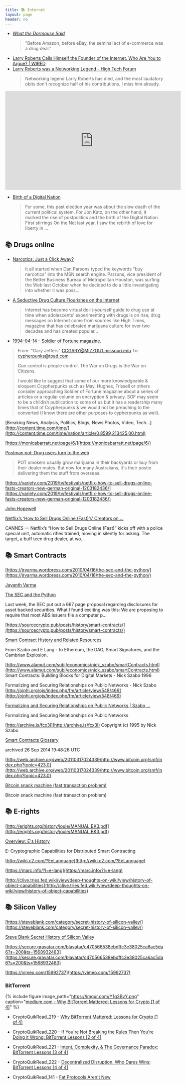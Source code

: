 ```yaml
--- 
title: 📚 Internet
layout: page
header: no
---
```


* [*What the Dormouse Said*](http://www.conspiracyschool.com/sites/default/files/resources/John%2520Markoff%2520-%2520What%2520the%2520Dormouse%2520Said%2520-%2520How%2520the%2520Sixties%2520Counterculture%2520Shaped%2520the%2520Personal%2520Computer%2520Industry.pdf)
  > "Before Amazon, before eBay, the seminal act of e-commerce was a drug deal." 
* [Larry Roberts Calls Himself the Founder of the Internet. Who Are You to Argue? | WIRED](https://www.wired.com/2012/09/larry-roberts/)
* [Larry Roberts was a Networking Legend - High Tech Forum](https://hightechforum.org/larry-roberts-was-a-networking-legend/)
  > Networking legend Larry Roberts has died, and the most laudatory obits don't recognize half of his contributions. I miss him already.

<div class="flex-video">
  <iframe width="560" height="315" src="https://www.youtube.com/embed/qkD4HVRnGJE" frameborder="0" allow="accelerometer; autoplay; encrypted-media; gyroscope; picture-in-picture" allowfullscreen></iframe>
</div>

* [Birth of a Digital Nation](https://www.wired.com/1997/04/netizen-3/)
  > For some, this past election year was about the slow death of the current political system. For Jon Katz, on the other hand, it marked the rise of postpolitics and the birth of the Digital Nation. First stirrings On the Net last year, I saw the rebirth of love for liberty in ...

## 📚 Drugs online

* [Narcotics: Just a Click Away?](https://www.wired.com/2001/02/narcotics-just-a-click-away/)
  > It all started when Dan Parsons typed the keywords "buy narcotics" into the MSN search engine. Parsons, vice president of the Better Business Bureau of Metropolitan Houston, was surfing the Web last October when he decided to do a little investigating into whether it was poss...

* [A Seductive Drug Culture Flourishes on the Internet](https://www.nytimes.com/1997/06/20/us/a-seductive-drug-culture-flourishes-on-the-internet.html)
  > Internet has become virtual do-it-yourself guide to drug use at time when adolescents' experimenting with drugs is on rise; drug messages on Internet come from sources like High Times, magazine that has celebrated marijuana culture for over two decades and has created popular...

* [1994-04-14 - Soldier of Fortune magazine.](http://mailing-list-archive.cryptoanarchy.wiki/archive/1994/04/d1c3b280b6b8ba2c4cbcb28e26056512017c933d3b1d641c0cb197d8e264d4e1/)
> From: "Gary Jeffers" <CCGARY@MIZZOU1.missouri.edu>
> To: cypherpunks@toad.com
>
> Gun control is people control.
> The War on Drugs is the War on Citizens.
>
>  I would like to suggest that some of our more knowledgeable & eloquent Ccypherpunks such as May, Hughes, Frissell or others consider approaching Soldier of Fortune magazine about a series of articles or a regular column on encryption & privacy. SOF may seem to be a childish publication to some of us but it has a readership many times that of Ccypherpunks & we would not be preaching to the converted (I know there are other purposes to cypherpunks as well).

[Breaking News, Analysis, Politics, Blogs, News Photos, Video, Tech...](http://content.time.com/time/](http://content.time.com/time/nation/article/0,8599,213425,00.html)

[https://monicabarratt.net/page/6/](https://monicabarratt.net/page/6/)

[Postman pot: Drug users turn to the web](https://www.news.com.au/national/postman-pot/news-story/d913e6390a81267632d0b7403eaa73fc)
  > POT smokers usually grow marijuana in their backyards or buy from their dealer mates. But now for many Australians, it's their postie delivering them the stuff from overseas.
  
[https://variety.com/2019/tv/festivals/netflix-how-to-sell-drugs-online-fasts-creators-new-german-original-1203182436/](https://variety.com/2019/tv/festivals/netflix-how-to-sell-drugs-online-fasts-creators-new-german-original-1203182436/)

[John Hopewell](https://variety.com/author/johnhopewell1/)

[Netflix’s ‘How to Sell Drugs Online (Fast)’s’ Creators on ...](https://variety.com/2019/tv/festivals/netflix-how-to-sell-drugs-online-fasts-creators-new-german-original-1203182436/)

CANNES — Netflix’s “How to Sell Drugs Online (Fast)” kicks off with a police special unit, automatic rifles trained, moving in silently for asking. The target, a buff teen drug dealer, at wo…



## 📚 Smart Contracts


[https://jrvarma.wordpress.com/2010/04/16/the-sec-and-the-python/](https://jrvarma.wordpress.com/2010/04/16/the-sec-and-the-python/)

[Jayanth Varma](https://jrvarma.wordpress.com/author/jrvarma/)

[The SEC and the Python](https://jrvarma.wordpress.com/2010/04/16/the-sec-and-the-python/)

Last week, the SEC put out a 667 page proposal regarding disclosures for asset backed securities. What I found exciting was this: We are proposing to require that most ABS issuers file a computer p…

[https://sourcecrypto.pub/posts/history/smart-contracts/](https://sourcecrypto.pub/posts/history/smart-contracts/)

[Smart Contract History and Related Resources](https://sourcecrypto.pub/posts/history/smart-contracts/)

From Szabo and E Lang - to Ethereum, the DAO, Smart Signatures, and the Cambrian Explosion.

    

[http://www.alamut.com/subj/economics/nick_szabo/smartContracts.html](http://www.alamut.com/subj/economics/nick_szabo/smartContracts.html) Smart Contracts: Building Blocks for Digital Markets - Nick Szabo 1996

Formalizing and Securing Relationships on Public Networks - Nick Szabo [http://ojphi.org/ojs/index.php/fm/article/view/548/469](http://ojphi.org/ojs/index.php/fm/article/view/548/469)

[Formalizing and Securing Relationships on Public Networks | Szabo ...](http://ojphi.org/ojs/index.php/fm/article/view/548/469)

Formalizing and Securing Relationships on Public Networks

[http://archive.is/fcx3I](http://archive.is/fcx3I) Copyright (c) 1995 by Nick Szabo

[Smart Contracts Glossary](http://archive.is/fcx3I)

archived 26 Sep 2014 19:48:26 UTC

    

[http://web.archive.org/web/20110317024339/http://www.bitcoin.org/smf/index.php?topic=423.0](http://web.archive.org/web/20110317024339/http://www.bitcoin.org/smf/index.php?topic=423.0)

[Bitcoin snack machine (fast transaction problem)](http://web.archive.org/web/20110317024339/http:/www.bitcoin.org/smf/index.php?topic=423.0)

Bitcoin snack machine (fast transaction problem)

## 📚 E-rights


[http://erights.org/history/joule/MANUAL.BK3.pdf](http://erights.org/history/joule/MANUAL.BK3.pdf) 

[Overview: E's History](http://www.erights.org/history/overview.html)

E: Cryptographic Capabilities for Distributed Smart Contracting

[http://wiki.c2.com/?EeLanguage](http://wiki.c2.com/?EeLanguage)

[https://marc.info/?l=e-lang](https://marc.info/?l=e-lang)

[http://clive.tries.fed.wiki/view/deep-thoughts-on-wiki/view/history-of-object-capabilities](http://clive.tries.fed.wiki/view/deep-thoughts-on-wiki/view/history-of-object-capabilities)

## 📚 Silicon Valley


[https://steveblank.com/category/secret-history-of-silicon-valley/](https://steveblank.com/category/secret-history-of-silicon-valley/)

[Steve Blank Secret History of Silicon Valley](https://steveblank.com/category/secret-history-of-silicon-valley/)

[https://secure.gravatar.com/blavatar/c470566538ebdffc3e38025ca6ac5da6?s=200&ts=1568932483](https://secure.gravatar.com/blavatar/c470566538ebdffc3e38025ca6ac5da6?s=200&ts=1568932483)

[https://vimeo.com/15992737](https://vimeo.com/15992737)

### BitTorrent

{% include figure image_path="https://imgur.com/Y1q3BvY.png" caption="[medium.com - Why BitTorrent Mattered: Lessons for Crypto [1 of 4]](https://medium.com/@simonhmorris/why-bittorrent-mattered-bittorrent-lessons-for-crypto-1-of-4-fa3c6fcef488)" %}

* CryptoQuikRead_219 - [Why BitTorrent Mattered: Lessons for Crypto [1 of 4]](https://anchor.fm/thecryptoconomy/episodes/CryptoQuikRead_219---Why-BitTorrent-Mattered-Lessons-for-Crypto-1-of-4-e3ghrs)
* CryptoQuikRead_220 - [If You're Not Breaking the Rules Then You're Doing it Wrong: BitTorrent Lessons [2 of 4]](https://anchor.fm/thecryptoconomy/episodes/CryptoQuikRead_220---If-Youre-Not-Breaking-the-Rules-Then-Youre-Doing-it-Wrong-BitTorrent-Lessons-2-of-4-e3grft)
* CryptoQuikRead_221 - [Intent, Complexity, & The Governance Paradox: BitTorrent Lessons [3 of 4]](https://anchor.fm/thecryptoconomy/episodes/CryptoQuikRead_221---Intent--Complexity---The-Governance-Paradox-BitTorrent-Lessons-3-of-4-e3h2uj)
* CryptoQuikRead_222 - [Decentralized Disruption, Who Dares Wins: BitTorrent Lessons [4 of 4]](https://anchor.fm/thecryptoconomy/episodes/CryptoQuikRead_222---Decentralized-Disruption--Who-Dares-Wins-BitTorrent-Lessons-4-of-4-e3hek4)

* CryptoQuikRead_141 - [Fat Protocols Aren't New](https://anchor.fm/thecryptoconomy/episodes/CryptoQuikRead_141---Fat-Protocols-Arent-New-e2ndq4)


